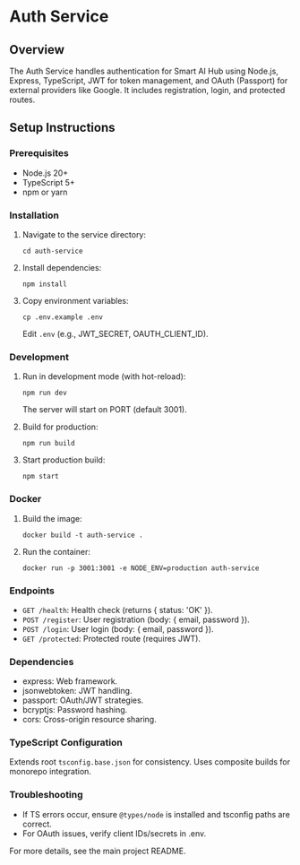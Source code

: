 # Auth Service

## Overview
The Auth Service handles authentication for Smart AI Hub using Node.js, Express, TypeScript, JWT for token management, and OAuth (Passport) for external providers like Google. It includes registration, login, and protected routes.

## Setup Instructions

### Prerequisites
- Node.js 20+
- TypeScript 5+
- npm or yarn

### Installation
1. Navigate to the service directory:
   ```
   cd auth-service
   ```

2. Install dependencies:
   ```
   npm install
   ```

3. Copy environment variables:
   ```
   cp .env.example .env
   ```
   Edit `.env` (e.g., JWT_SECRET, OAUTH_CLIENT_ID).

### Development
1. Run in development mode (with hot-reload):
   ```
   npm run dev
   ```
   The server will start on PORT (default 3001).

2. Build for production:
   ```
   npm run build
   ```

3. Start production build:
   ```
   npm start
   ```

### Docker
1. Build the image:
   ```
   docker build -t auth-service .
   ```

2. Run the container:
   ```
   docker run -p 3001:3001 -e NODE_ENV=production auth-service
   ```

### Endpoints
- `GET /health`: Health check (returns { status: 'OK' }).
- `POST /register`: User registration (body: { email, password }).
- `POST /login`: User login (body: { email, password }).
- `GET /protected`: Protected route (requires JWT).

### Dependencies
- express: Web framework.
- jsonwebtoken: JWT handling.
- passport: OAuth/JWT strategies.
- bcryptjs: Password hashing.
- cors: Cross-origin resource sharing.

### TypeScript Configuration
Extends root `tsconfig.base.json` for consistency. Uses composite builds for monorepo integration.

### Troubleshooting
- If TS errors occur, ensure `@types/node` is installed and tsconfig paths are correct.
- For OAuth issues, verify client IDs/secrets in .env.

For more details, see the main project README.